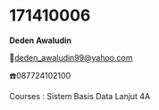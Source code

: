 # 171410006
**Deden Awaludin**

:e-mail:deden_awaludin99@yahoo.com

:telephone:087724102100

Courses :
Sistem Basis Data Lanjut 4A
